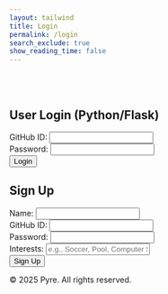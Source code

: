 ```yaml
---
layout: tailwind
title: Login
permalink: /login
search_exclude: true
show_reading_time: false
---
```


<div class="min-h-screen w-full flex flex-col items-center justify-center bg-black bg-opacity-95 bg-[url('/api/placeholder/1920/1080')] bg-cover bg-center bg-blend-overlay py-12 px-4">
  <br>
  <br>
  <div class="flex flex-col md:flex-row gap-8 w-full max-w-4xl">
    <!-- Python Login Form -->
    <div class="w-full md:w-1/2 bg-gray-900 bg-opacity-80 rounded-lg shadow-xl p-8 backdrop-blur">
      <h2 class="text-2xl font-bold text-white mb-6" id="pythonTitle">User Login (Python/Flask)</h2>
      <form class="space-y-4" id="pythonForm" onsubmit="pythonLogin(); return false;">
        <div>
          <label class="block text-gray-400 text-sm mb-2">GitHub ID:</label>
          <input type="text" id="uid" name="uid" required class="w-full px-4 py-3 rounded bg-gray-800 text-white border border-gray-700 focus:border-orange-500 focus:outline-none">
        </div>
        <div>
          <label class="block text-gray-400 text-sm mb-2">Password:</label>
          <input type="password" id="password" name="password" required class="w-full px-4 py-3 rounded bg-gray-800 text-white border border-gray-700 focus:border-orange-500 focus:outline-none">
        </div>
        <div class="pt-2">
          <button type="submit" class="w-full py-3 px-4 bg-gray-800 hover:bg-gray-700 text-white font-medium rounded shadow transition duration-300">
            Login
          </button>
        </div>
        <div id="message" class="text-red-500 text-sm"></div>
      </form>
    </div>
    <!-- Sign Up Form -->
    <div class="w-full md:w-1/2 bg-gray-900 bg-opacity-80 rounded-lg shadow-xl p-8 backdrop-blur">
      <h2 class="text-2xl font-bold text-white mb-6" id="signupTitle">Sign Up</h2>
      <form class="space-y-4" id="signupForm" onsubmit="signup(); return false;">
        <div>
          <label class="block text-gray-400 text-sm mb-2">Name:</label>
          <input type="text" id="name" name="name" required class="w-full px-4 py-3 rounded bg-gray-800 text-white border border-gray-700 focus:border-orange-500 focus:outline-none">
        </div>
        <div>
          <label class="block text-gray-400 text-sm mb-2">GitHub ID:</label>
          <input type="text" id="signupUid" name="signupUid" required class="w-full px-4 py-3 rounded bg-gray-800 text-white border border-gray-700 focus:border-orange-500 focus:outline-none">
        </div>
        <div>
          <label class="block text-gray-400 text-sm mb-2">Password:</label>
          <input type="password" id="signupPassword" name="signupPassword" required class="w-full px-4 py-3 rounded bg-gray-800 text-white border border-gray-700 focus:border-orange-500 focus:outline-none">
        </div>
        <div>
          <label class="block text-gray-400 text-sm mb-2">Interests:</label>
          <input type="text" id="interests" name="interests" placeholder="e.g., Soccer, Pool, Computer Science" required class="w-full px-4 py-3 rounded bg-gray-800 text-white border border-gray-700 focus:border-orange-500 focus:outline-none">
        </div>
        <div class="pt-2">
          <button type="submit" class="w-full py-3 px-4 bg-gradient-to-r from-orange-600 to-red-600 hover:from-orange-500 hover:to-red-500 text-white font-medium rounded shadow transition duration-300">
            Sign Up
          </button>
        </div>
        <div id="signupMessage" class="text-green-500 text-sm"></div>
      </form>
    </div>
  </div>
  <footer class="w-full py-6 text-center mt-8">
    <div class="text-gray-500 text-sm">© 2025 Pyre. All rights reserved.</div>
  </footer>
</div>

<!-- <div class="login-container">
    <div class="login-card">
        <h1 id="pythonTitle">User Login (Python/Flask)</h1>
        <form id="pythonForm" onsubmit="pythonLogin(); return false;">
            <p>
                <label>
                    GitHub ID:
                    <input type="text" name="uid" id="uid" required>
                </label>
            </p>
            <p>
                <label>
                    Password:
                    <input type="password" name="password" id="password" required>
                </label>
            </p>
            <p>
                <button type="submit">Login</button>
            </p>
            <p id="message" style="color: red;"></p>
        </form>
    </div>
    <div class="signup-card">
        <h1 id="signupTitle">Sign Up</h1>
        <form id="signupForm" onsubmit="signup(); return false;">
            <p>
                <label>
                    Name:
                    <input type="text" name="name" id="name" required>
                </label>
            </p>
            <p>
                <label>
                    GitHub ID:
                    <input type="text" name="signupUid" id="signupUid" required>
                </label>
            </p>
            <p>
                <label>
                    Password:
                    <input type="password" name="signupPassword" id="signupPassword" required>
                </label>
            </p>
            <p>
                <label>
                    Interests:
                    <input type="text" name="interests" id="interests" placeholder="e.g., Soccer, Pool, Computer Science" required>
                </label>
            </p>
            <p>
                <button type="submit">Sign Up</button>
            </p>
            <p id="signupMessage" style="color: green;"></p>
        </form>
    </div>
</div> -->

<script type="module">
    import { login, pythonURI, fetchOptions } from '{{site.baseurl}}/assets/js/api/config.js';

    // Function to handle Python login
    window.pythonLogin = function() {
        const options = {
            URL: `${pythonURI}/api/authenticate`,
            callback: handleLoginResponse,
            message: "message",
            method: "POST",
            cache: "no-cache",
            body: {
                uid: document.getElementById("uid").value,
                password: document.getElementById("password").value,
            }
        };
        login(options);
    }

    // Function to handle signup
    window.signup = function() {
        const signupButton = document.querySelector(".signup-card button");

        // Disable the button and change its color
        signupButton.disabled = true;
        signupButton.style.backgroundColor = '#d3d3d3'; // Light gray to indicate disabled state

        const signupOptions = {
            URL: `${pythonURI}/api/user`,
            method: "POST",
            cache: "no-cache",
            body: {
                name: document.getElementById("name").value,
                uid: document.getElementById("signupUid").value,
                password: document.getElementById("signupPassword").value,
                interests: document.getElementById("interests").value, // Include interests
            }
        };

        fetch(signupOptions.URL, {
            method: signupOptions.method,
            headers: {
                "Content-Type": "application/json"
            },
            body: JSON.stringify(signupOptions.body)
        })
        .then(response => {
            if (!response.ok) {
                throw new Error(`Signup failed: ${response.status}`);
            }
            return response.json();
        })
        .then(data => {
            document.getElementById("signupMessage").textContent = "Signup successful!";
            // Optionally redirect to login page or handle as needed
            // window.location.href = '{{site.baseurl}}/profile';
        })
        .catch(error => {
            console.error("Signup Error:", error);
            document.getElementById("signupMessage").textContent = `Signup Error: ${error.message}`;
            // Re-enable the button if there is an error
            signupButton.disabled = false;
            signupButton.style.backgroundColor = ''; // Reset to default color
        });
    };

    // Function to handle login response
    function handleLoginResponse() {
        const URL = `${pythonURI}/api/id`;

        fetch(URL, fetchOptions)
            .then(response => {
                if (!response.ok) {
                    throw new Error(`Flask server response: ${response.status}`);
                }
                return response.json();
            })
            .then(data => {
                if (data.role === 'admin') {
                    window.location.href = '{{site.baseurl}}/adminlog';
                } else {
                    window.location.href = '{{site.baseurl}}/userlog';
                }
            })
            .catch(error => {
                console.error("Python Database Error:", error);
                const errorMsg = `Python Database Error: ${error.message}`;
                document.getElementById("message").textContent = errorMsg;
            });
    }

    // Call relevant database functions on the page load
    window.onload = function() {
         pythonDatabase();
    };
</script>